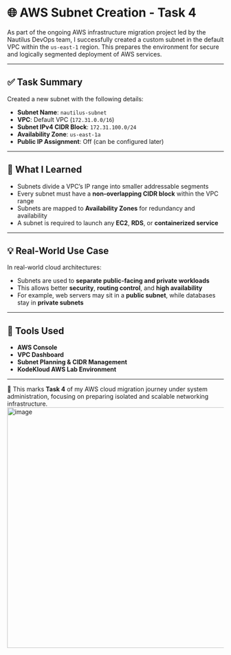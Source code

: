 # 🌐 AWS Subnet Creation - Task 4

As part of the ongoing AWS infrastructure migration project led by the Nautilus DevOps team, I successfully created a custom subnet in the default VPC within the `us-east-1` region. This prepares the environment for secure and logically segmented deployment of AWS services.

---

## ✅ Task Summary

Created a new subnet with the following details:

- **Subnet Name**: `nautilus-subnet`
- **VPC**: Default VPC (`172.31.0.0/16`)
- **Subnet IPv4 CIDR Block**: `172.31.100.0/24`
- **Availability Zone**: `us-east-1a`
- **Public IP Assignment**: Off (can be configured later)

---

## 🧠 What I Learned

- Subnets divide a VPC’s IP range into smaller addressable segments
- Every subnet must have a **non-overlapping CIDR block** within the VPC range
- Subnets are mapped to **Availability Zones** for redundancy and availability
- A subnet is required to launch any **EC2**, **RDS**, or **containerized service**

---

## 💡 Real-World Use Case

In real-world cloud architectures:
- Subnets are used to **separate public-facing and private workloads**
- This allows better **security**, **routing control**, and **high availability**
- For example, web servers may sit in a **public subnet**, while databases stay in **private subnets**

---

## 🔧 Tools Used

- **AWS Console**
- **VPC Dashboard**
- **Subnet Planning & CIDR Management**
- **KodeKloud AWS Lab Environment**

---

📌 This marks **Task 4** of my AWS cloud migration journey under system administration, focusing on preparing isolated and scalable networking infrastructure.
<img width="1674" height="559" alt="image" src="https://github.com/user-attachments/assets/6bbc6db9-74f3-402b-ae31-5998980d2c52" />


